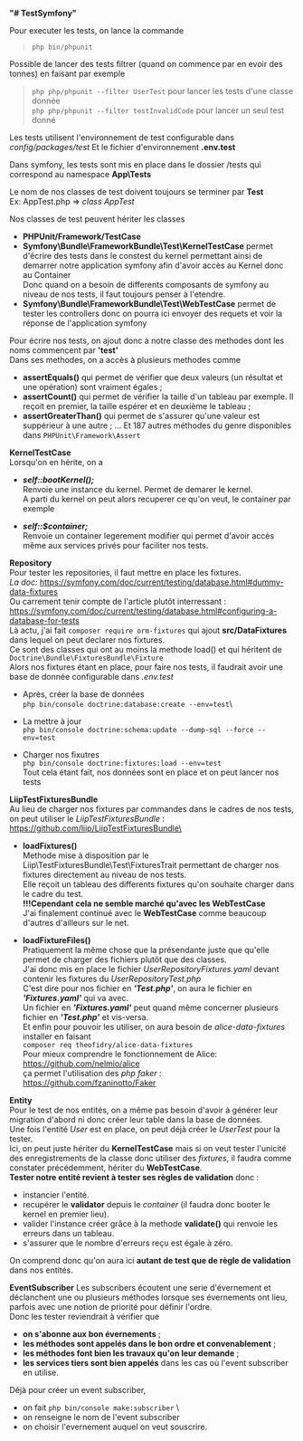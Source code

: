 **"# TestSymfony"**


Pour executer les tests, on lance la commande
>`php bin/phpunit`

Possible de lancer des tests filtrer (quand on commence par en evoir des tonnes) en faisant par exemple
>``php php/phpunit --filter UserTest`` pour lancer les tests d'une classe donnée\
>``php php/phpunit --filter testInvalidCode`` pour lancer un seul test donné

Les tests utilisent l'environnement de test configurable dans _config/packages/test_
Et le fichier d'environnement **.env.test**

Dans symfony, les tests sont mis en place dans le dossier /tests qui correspond au namespace
  **App\Tests**

Le nom de nos classes de test doivent toujours se terminer par **Test**\
Ex: AppTest.php => *class AppTest*

Nos classes de test peuvent hériter les classes
  - **PHPUnit/Framework/TestCase**
  - **Symfony\Bundle\FrameworkBundle\Test\KernelTestCase**
      permet d'écrire des tests dans le constest du kernel permettant ainsi de demarrer notre application
      symfony afin d'avoir accès au Kernel donc au Container\
      Donc quand on a besoin de differents composants de symfony au niveau de nos tests, il faut toujours penser à l'etendre.
  - **Symfony\Bundle\FrameworkBundle\Test\WebTestCase**
      permet de tester les controllers donc on pourra ici envoyer des requets et voir la réponse de l'application symfony


Pour écrire nos tests, on ajout donc à notre classe des methodes dont les noms commencent par **'test'**\
Dans ses methodes, on a accès à plusieurs methodes comme
  - **assertEquals()** qui permet de vérifier que deux valeurs (un résultat et une opération) sont vraiment égales ;
  - **assertCount()** qui permet de vérifier la taille d'un tableau par exemple. Il reçoit en premier,
  la taille espérer et en deuxième le tableau ;
  - **assertGreaterThan()** qui permet de s'assurer qu'une valeur est suppérieur à une autre ; ...
Et 187 autres méthodes du genre disponibles dans ``PHPUnit\Framework\Assert``



**KernelTestCase**\
Lorsqu'on en hérite, on a
  - ***self::bootKernel();***\
    Renvoie une instance du kernel. Permet de demarer le kernel.\
    A parti du kernel on peut alors recuperer ce qu'on veut, le container par exemple

  - ***self::$container;***\
    Renvoie un container legerement modifier qui permet d'avoir accès même aux services privés pour faciliter nos tests.



**Repository**\
  Pour tester les repositories, il faut mettre en place les fixtures. \
  *La doc:* https://symfony.com/doc/current/testing/database.html#dummy-data-fixtures \
  Ou carrement tenir compte de l'article plutôt interressant : https://symfony.com/doc/current/testing/database.html#configuring-a-database-for-tests \
  Là actu, j'ai fait
    `composer require orm-fixtures`
  qui ajout **src/DataFixtures** dans lequel on peut declarer nos fixtures.\
    Ce sont des classes qui ont au moins la methode load() et qui héritent de
      `Doctrine\Bundle\FixturesBundle\Fixture`\
  Alors nos fixtures étant en place, pour faire nos tests, il faudrait avoir une base de donnée configurable dans *.env.test*
  - Après, créer la base de données\
    `php bin/console doctrine:database:create --env=test`\
  
  - La mettre à jour\
    `php bin/console doctrine:schema:update --dump-sql --force --env=test`
  
  - Charger nos fixutres\
    `php bin/console doctrine:fixtures:load --env=test`\
Tout cela étant fait, nos données sont en place et on peut lancer nos tests

**LiipTestFixturesBundle**\
  Au lieu de charger nos fixtures par commandes dans le cadres de nos tests, on peut utiliser le *LiipTestFixturesBundle* : https://github.com/liip/LiipTestFixturesBundle\
  - **loadFixtures()**\
      Methode mise à disposition par le Liip\TestFixturesBundle\Test\FixturesTrait permettant de charger nos fixtures 
      directement au niveau de nos tests.\
      Elle reçoit un tableau des differents fixtures qu'on souhaite charger dans le cadre du test.\
      **!!!Cependant cela ne semble marché qu'avec les WebTestCase**\
        J'ai finalement continué avec le **WebTestCase** comme beaucoup d'autres d'ailleurs sur le net.
  
  - **loadFixtureFiles()**\
      Pratiquement la même chose que la présendante juste que qu'elle permet de charger des fichiers plutôt que des classes.\
      J'ai donc mis en place le fichier *UserRepositoryFixtures.yaml* devant contenir les fixtures du *UserRepositoryTest.php*\
      C'est dire pour nos fichier en ***'Test.php'***, on aura le fichier en ***'Fixtures.yaml'*** qui va avec.\
      Un fichier en ***'Fixtures.yaml'*** peut quand même concerner plusieurs fichier en ***'Test.php'*** et vis-versa. \
      Et enfin pour pouvoir les utiliser, on aura besoin de *alice-data-fixtures* installer en faisant\
      ``composer req theofidry/alice-data-fixtures``\
      Pour mieux comprendre le fonctionnement de Alice: https://github.com/nelmio/alice \
      ça permet l'utilisation des *php faker* : https://github.com/fzaninotto/Faker
      
  
  
**Entity**\
Pour le test de nos entités, on a même pas besoin d'avoir à générer leur migration d'abord ni 
donc créer leur table dans la base de données.\
Une fois l'entité *User* est en place, on peut déjà créer le *UserTest* pour la tester.\
Ici, on peut juste hériter du **KernelTestCase** mais si on veut tester l'unicité des enregistrements 
de la classe donc utiliser des *fixtures*, il faudra comme constater précédemment, hériter du **WebTestCase**.\
**Tester notre entité revient à tester ses règles de validation** donc :
  - instancier l'entité.
  - recupérer le **validator** depuis le *container* (il faudra donc booter le kernel en premier lieu).
  - valider l'instance créer grâce à la methode **validate()** qui renvoie les erreurs dans un tableau.
  - s'assurer que le nombre d'erreurs reçu est égale à zéro.

On comprend donc qu'on aura ici **autant de test que de règle de validation** dans nos entités.
      
      
      
      
**EventSubscriber**
Les subscribers écoutent une serie d'évernement et déclanchent une ou plusieurs méthodes lorsque 
ses évernements ont lieu, parfois avec une notion de priorité pour définir l'ordre. \
Donc les tester reviendrait à vérifier que
  - **on s'abonne aux bon évernements** ;
  - **les méthodes sont appelés dans le bon ordre et convenablement** ;
  - **les méthodes font bien les travaux qu'on leur demande** ;
  - **les services tiers sont bien appelés** dans les cas où l'event subscriber en utilise.

Déjà pour créer un event subscriber, 
  - on fait ``php bin/console make:subscriber`` \
  - on renseigne le nom de l'event subscriber
  - on choisir l'evernement auquel on veut souscrire.

      
      
      
      
  


















